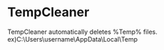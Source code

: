 # **TempCleaner**


TempCleaner automatically deletes %Temp% files.
  ex)C:\Users\username\AppData\Local\Temp
